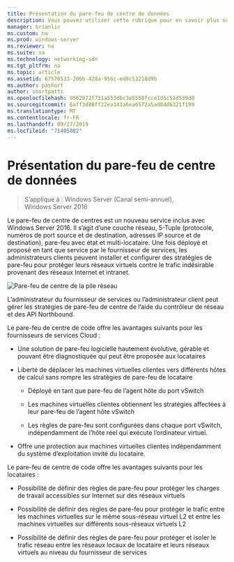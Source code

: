 ```yaml
---
title: Présentation du pare-feu de centre de données
description: Vous pouvez utiliser cette rubrique pour en savoir plus sur le pare-feu de centre de code, qui est une couche réseau, 5 tuples (protocole, numéros de port source et de destination, adresses IP source et de destination), pare-feu avec état et multi-locataires dans Windows Server 2016.
manager: brianlic
ms.custom: na
ms.prod: windows-server
ms.reviewer: na
ms.suite: na
ms.technology: networking-sdn
ms.tgt_pltfrm: na
ms.topic: article
ms.assetid: 67576533-206b-428a-956c-ed8c53218d9b
ms.author: pashort
author: shortpatti
ms.openlocfilehash: 9562972f731a553dbc3e5558fcce1d5c51d539d0
ms.sourcegitcommit: 6aff3d88ff22ea141a6ea6572a5ad8dd6321f199
ms.translationtype: MT
ms.contentlocale: fr-FR
ms.lasthandoff: 09/27/2019
ms.locfileid: "71405882"
---
```

# <a name="datacenter-firewall-overview"></a>Présentation du pare-feu de centre de données

>S’applique à : Windows Server (Canal semi-annuel), Windows Server 2016

Le pare-feu de centre de centres est un nouveau service inclus avec Windows Server 2016. Il s’agit d’une couche réseau, 5-Tuple (protocole, numéros de port source et de destination, adresses IP source et de destination), pare-feu avec état et multi-locataire. Une fois déployé et proposé en tant que service par le fournisseur de services, les administrateurs clients peuvent installer et configurer des stratégies de pare-feu pour protéger leurs réseaux virtuels contre le trafic indésirable provenant des réseaux Internet et intranet.  
  
![Pare-feu de centre de la pile réseau](../../../media/Datacenter-Firewall-Overview/MultitenantFirewallOverview2.png)  
  
L’administrateur du fournisseur de services ou l’administrateur client peut gérer les stratégies de pare-feu de centre de l’aide du contrôleur de réseau et des API Northbound.  
  
Le pare-feu de centre de code offre les avantages suivants pour les fournisseurs de services Cloud :  
  
-   Une solution de pare-feu logicielle hautement évolutive, gérable et pouvant être diagnostiquée qui peut être proposée aux locataires  
  
-   Liberté de déplacer les machines virtuelles clientes vers différents hôtes de calcul sans rompre les stratégies de pare-feu de locataire  
  
    -   Déployé en tant que pare-feu de l’agent hôte du port vSwitch  
  
    -   Les machines virtuelles clientes obtiennent les stratégies affectées à leur pare-feu de l’agent hôte vSwitch  
  
    -   Les règles de pare-feu sont configurées dans chaque port vSwitch, indépendamment de l’hôte réel qui exécute l’ordinateur virtuel.  
  
-   Offre une protection aux machines virtuelles clientes indépendamment du système d’exploitation invité du locataire.  
  
Le pare-feu de centre de code offre les avantages suivants pour les locataires :  
  
-   Possibilité de définir des règles de pare-feu pour protéger les charges de travail accessibles sur Internet sur des réseaux virtuels  
  
-   Possibilité de définir des règles de pare-feu pour protéger le trafic entre les machines virtuelles sur le même sous-réseau virtuel L2 et entre les machines virtuelles sur différents sous-réseaux virtuels L2  
  
-   Possibilité de définir des règles de pare-feu pour protéger et isoler le trafic réseau entre les réseaux locaux de locataire et leurs réseaux virtuels au niveau du fournisseur de services  
  


